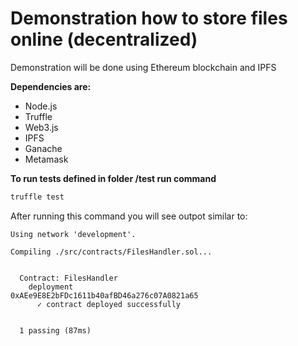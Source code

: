 # Demonstration how to store files online (decentralized)


Demonstration will be done using Ethereum blockchain and IPFS

**Dependencies are:**
- Node.js
- Truffle
- Web3.js
- IPFS
- Ganache
- Metamask



**To run tests defined in folder /test run command**
```javascript
truffle test
```


After running this command you will see outpot similar to:
```shell
Using network 'development'.

Compiling ./src/contracts/FilesHandler.sol...


  Contract: FilesHandler
    deployment
0xAEe9E8E2bFDc1611b40afBD46a276c07A0821a65
      ✓ contract deployed successfully


  1 passing (87ms)
```
